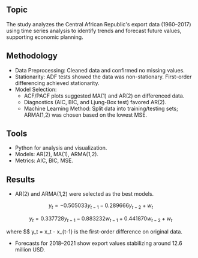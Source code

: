 ## Topic
The study analyzes the Central African Republic's export data (1960–2017) using time series analysis to identify trends and forecast future values, supporting economic planning.

## Methodology
- Data Preprocessing: Cleaned data and confirmed no missing values.
- Stationarity: ADF tests showed the data was non-stationary. First-order differencing achieved stationarity.
- Model Selection:
  - ACF/PACF plots suggested MA(1) and AR(2) on differenced data.
  - Diagnostics (AIC, BIC, and Ljung-Box test) favored AR(2).
  - Machine Learning Method: Split data into training/testing sets; ARMA(1,2) was chosen based on the lowest MSE.
## Tools
- Python for analysis and visualization.
- Models: AR(2), MA(1), ARMA(1,2).
- Metrics: AIC, BIC, MSE.
## Results
- AR(2) and ARMA(1,2) were selected as the best models.


$$
y_t = -0.505033 y_{t-1} -0.289666 y_{t-2}+ w_t
$$

$$
y_t = 0.337728 y_{t-1} -0.883232 w_{t-1}+ 0.441870w_{t-2} + w_t
$$

where $$ y_t = x_t - x_{t-1} is the first-order difference on original data.
- Forecasts for 2018–2021 show export values stabilizing around 12.6 million USD.

